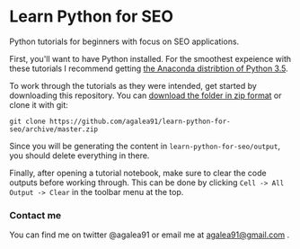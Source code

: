 # Learn Python for SEO

Python tutorials for beginners with focus on SEO applications.

First, you'll want to have Python installed. For the smoothest expeience with these tutorials I recommend getting [the Anaconda distribtion of Python 3.5](https://www.continuum.io/downloads).

To work through the tutorials as they were intended, get started by downloading this repository. You can [download the folder in zip format](https://github.com/agalea91/learn-python-for-seo/archive/master.zip) or clone it with git:

`git clone https://github.com/agalea91/learn-python-for-seo/archive/master.zip`

Since you will be generating the content in `learn-python-for-seo/output`, you should delete everything in there.

Finally, after opening a tutorial notebook, make sure to clear the code outputs before working through. This can be done by clicking `Cell -> All Output -> Clear` in the toolbar menu at the top.

### Contact me
You can find me on twitter @agalea91 or email me at agalea91@gmail.com .
